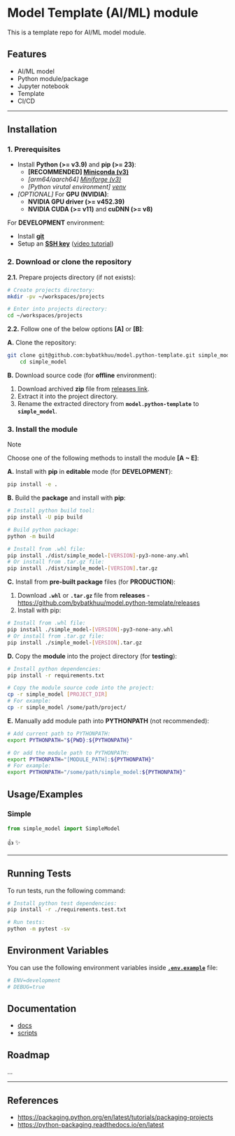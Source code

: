 # Model Template (AI/ML) module

This is a template repo for AI/ML model module.

## Features

- AI/ML model
- Python module/package
- Jupyter notebook
- Template
- CI/CD

---

## Installation

### 1. Prerequisites

- Install **Python (>= v3.9)** and **pip (>= 23)**:
    - **[RECOMMENDED] [Miniconda (v3)](https://docs.anaconda.com/miniconda)**
    - *[arm64/aarch64] [Miniforge (v3)](https://github.com/conda-forge/miniforge)*
    - *[Python virutal environment] [venv](https://docs.python.org/3/library/venv.html)*
- *[OPTIONAL]* For **GPU (NVIDIA)**:
    - **NVIDIA GPU driver (>= v452.39)**
    - **NVIDIA CUDA (>= v11)** and **cuDNN (>= v8)**

For **DEVELOPMENT** environment:

- Install [**git**](https://git-scm.com/downloads)
- Setup an [**SSH key**](https://docs.github.com/en/github/authenticating-to-github/connecting-to-github-with-ssh) ([video tutorial](https://www.youtube.com/watch?v=snCP3c7wXw0))

### 2. Download or clone the repository

**2.1.** Prepare projects directory (if not exists):

```sh
# Create projects directory:
mkdir -pv ~/workspaces/projects

# Enter into projects directory:
cd ~/workspaces/projects
```

**2.2.** Follow one of the below options **[A]** or **[B]**:

**A.** Clone the repository:

```sh
git clone git@github.com:bybatkhuu/model.python-template.git simple_model && \
    cd simple_model
```

**B.** Download source code (for **offline** environment):

1. Download archived **zip** file from [releases link](https://github.com/bybatkhuu/model.python-template/releases).
2. Extract it into the project directory.
3. Rename the extracted directory from **`model.python-template`** to **`simple_model`**.

### 3. Install the module

> [!NOTE]
> Choose one of the following methods to install the module **[A ~ E]**:

**A.** Install with **pip** in **editable** mode (for **DEVELOPMENT**):

```sh
pip install -e .
```

**B.** Build the **package** and install with **pip**:

```sh
# Install python build tool:
pip install -U pip build

# Build python package:
python -m build

# Install from .whl file:
pip install ./dist/simple_model-[VERSION]-py3-none-any.whl
# Or install from .tar.gz file:
pip install ./dist/simple_model-[VERSION].tar.gz
```

**C.** Install from **pre-built package** files (for **PRODUCTION**):

1. Download **`.whl`** or **`.tar.gz`** file from **releases** - <https://github.com/bybatkhuu/model.python-template/releases>
2. Install with pip:

```sh
# Install from .whl file:
pip install ./simple_model-[VERSION]-py3-none-any.whl
# Or install from .tar.gz file:
pip install ./simple_model-[VERSION].tar.gz
```

**D.** Copy the **module** into the project directory (for **testing**):

```sh
# Install python dependencies:
pip install -r requirements.txt

# Copy the module source code into the project:
cp -r simple_model [PROJECT_DIR]
# For example:
cp -r simple_model /some/path/project/
```

**E.** Manually add module path into **PYTHONPATH** (not recommended):

```sh
# Add current path to PYTHONPATH:
export PYTHONPATH="${PWD}:${PYTHONPATH}"

# Or add the module path to PYTHONPATH:
export PYTHONPATH="[MODULE_PATH]:${PYTHONPATH}"
# For example:
export PYTHONPATH="/some/path/simple_model:${PYTHONPATH}"
```

## Usage/Examples

### Simple

```python
from simple_model import SimpleModel
```

:thumbsup: :sparkles:

---

## Running Tests

To run tests, run the following command:

```sh
# Install python test dependencies:
pip install -r ./requirements.test.txt

# Run tests:
python -m pytest -sv
```

## Environment Variables

You can use the following environment variables inside [**`.env.example`**](https://github.com/bybatkhuu/model.python-template/blob/main/.env.example) file:

```sh
# ENV=development
# DEBUG=true
```

## Documentation

- [docs](https://github.com/bybatkhuu/model.python-template/blob/main/docs/README.md)
- [scripts](https://github.com/bybatkhuu/model.python-template/blob/main/docs/scripts/README.md)

## Roadmap

...

---

## References

- <https://packaging.python.org/en/latest/tutorials/packaging-projects>
- <https://python-packaging.readthedocs.io/en/latest>
